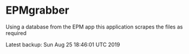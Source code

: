 # EPMgrabber
Using a database from the EPM app this application scrapes the files as required


Latest backup: Sun Aug 25 18:46:01 UTC 2019
